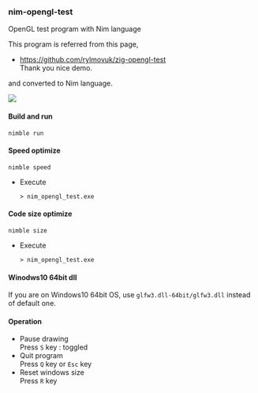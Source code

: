 ### nim-opengl-test
OpenGL test program with Nim language

This program is referred from this page,  
  * https://github.com/rylmovuk/zig-opengl-test  
    Thank you nice demo.

and converted to Nim language.

<img src="https://github.com/dinau/nim-opengl-test/blob/main/res/movie.gif?raw=true">

#### Build and run

```
nimble run
```

#### Speed optimize

```
nimble speed
```
* Execute

  ```
  > nim_opengl_test.exe
  ```

#### Code size optimize

```
nimble size
```
* Execute

  ```
  > nim_opengl_test.exe
  ```

#### Winodws10 64bit dll

If you are on Windows10 64bit OS,
use `glfw3.dll-64bit/glfw3.dll` instead of default one.

#### Operation

* Pause drawing  
    Press `S` key : toggled
* Quit program  
    Press `Q` key or `Esc` key
* Reset windows size  
    Press `R` key

    

